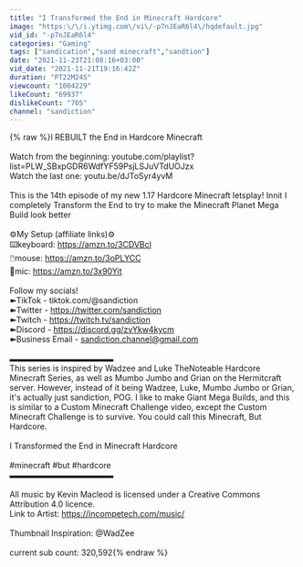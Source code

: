 ```yaml
---
title: "I Transformed the End in Minecraft Hardcore"
image: "https:\/\/i.ytimg.com\/vi\/-p7nJEaR6l4\/hqdefault.jpg"
vid_id: "-p7nJEaR6l4"
categories: "Gaming"
tags: ["sandication","sand minecraft","sandtion"]
date: "2021-11-23T21:08:16+03:00"
vid_date: "2021-11-21T19:16:42Z"
duration: "PT22M24S"
viewcount: "1004229"
likeCount: "69937"
dislikeCount: "705"
channel: "sandiction"
---
```

{% raw %}I REBUILT the End in Hardcore Minecraft<br /><br />Watch from the beginning: youtube.com/playlist?list=PLW_SBxpGDR6WdfYF59PsjLSJuVTdUOJzx<br />Watch the last one: youtu.be/dJToSyr4yvM<br /><br />This is the 14th episode of my new 1.17 Hardcore Minecraft letsplay! Innit I completely Transform the End to try to make the Minecraft Planet Mega Build look better<br /><br />⚙️My Setup (affiliate links)⚙️<br />⌨️keyboard: <a rel="nofollow" target="blank" href="https://amzn.to/3CDVBcl">https://amzn.to/3CDVBcl</a><br />🖱️mouse: <a rel="nofollow" target="blank" href="https://amzn.to/3oPLYCC">https://amzn.to/3oPLYCC</a><br />🎤mic: <a rel="nofollow" target="blank" href="https://amzn.to/3x90Yit">https://amzn.to/3x90Yit</a><br /><br />Follow my socials!<br />➽TikTok - tiktok.com/@sandiction<br />➽Twitter - <a rel="nofollow" target="blank" href="https://twitter.com/sandiction">https://twitter.com/sandiction</a><br />➽Twitch - <a rel="nofollow" target="blank" href="https://twitch.tv/sandiction">https://twitch.tv/sandiction</a><br />➽Discord - <a rel="nofollow" target="blank" href="https://discord.gg/zvYkw4kycm">https://discord.gg/zvYkw4kycm</a><br />➽Business Email - sandiction.channel@gmail.com<br /><br />▬▬▬▬▬▬▬▬▬▬▬▬▬<br />This series is inspired by Wadzee and Luke TheNoteable Hardcore Minecraft Series, as well as Mumbo Jumbo and Grian on the Hermitcraft server. However, instead of it being Wadzee, Luke, Mumbo Jumbo or Grian, it's actually just sandiction, POG. I like to make Giant Mega Builds, and this is similar to a Custom Minecraft Challenge video, except the Custom Minecraft Challenge is to survive. You could call this Minecraft, But Hardcore.<br /><br />I Transformed the End in Minecraft Hardcore<br /><br />#minecraft #but #hardcore<br />▬▬▬▬▬▬▬▬▬▬▬▬▬<br /><br />All music by Kevin Macleod is licensed under a Creative Commons Attribution 4.0 licence.<br />Link to Artist: <a rel="nofollow" target="blank" href="https://incompetech.com/music/">https://incompetech.com/music/</a><br /><br />Thumbnail Inspiration: @WadZee <br /><br />current sub count: 320,592{% endraw %}
